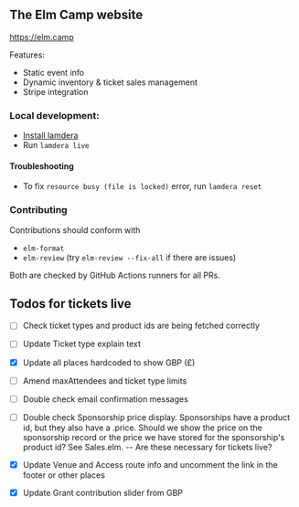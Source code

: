 ## The Elm Camp website

https://elm.camp

Features:

- Static event info
- Dynamic inventory & ticket sales management
- Stripe integration

### Local development:

- [Install lamdera](https://dashboard.lamdera.app/docs/download)
- Run `lamdera live`

#### Troubleshooting
- To fix `resource busy (file is locked)` error, run `lamdera reset`

### Contributing

Contributions should conform with

- `elm-format`
- `elm-review` (try `elm-review --fix-all` if there are issues)

Both are checked by GitHub Actions runners for all PRs.

## Todos for tickets live
- [ ] Check ticket types and product ids are being fetched correctly
- [ ] Update Ticket type explain text
- [x] Update all places hardcoded to show GBP (£)
- [ ] Amend maxAttendees and ticket type limits
- [ ] Double check email confirmation messages
- [ ] Double check Sponsorship price display. Sponsorships have a product id, but they also have a .price. Should we show the
  price on the sponsorship record or the price we have stored for the sponsorship's product id? See Sales.elm.
-- Are these necessary for tickets live?
- [x] Update Venue and Access route info and uncomment the link in the footer or other places
- [x] Update Grant contribution slider from GBP

